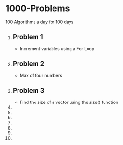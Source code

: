 # 1000-Problems
100 Algorithms a day for 100 days

<ol>
  <li> <h2>Problem 1</h2>
    <ul>
      <li>Increment variables using a For Loop
    </ul>
  
  <li> <h2>Problem 2</h2>
    <ul>
      <li>Max of four numbers
    </ul>
    
  <li> <h2>Problem 3</h2>
    <ul>
      <li>Find the size of a vector using the size() function
    </ul>

  
  <li>
  <li>
  <li>
  <li>
  <li>
  <li>
  <li>

  
</ol>
